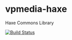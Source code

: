 vpmedia-haxe
============

Haxe Commons Library

[![Build Status](https://travis-ci.org/haxe-community/vpmedia-haxe.png?branch=master)](https://travis-ci.org/haxe-community/vpmedia-haxe)